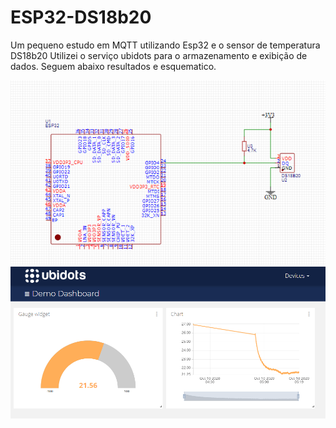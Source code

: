 # ESP32-DS18b20
Um pequeno estudo em MQTT utilizando Esp32 e o sensor de temperatura DS18b20
Utilizei o serviço ubidots para o armazenamento e exibição de dados.
Seguem abaixo resultados e esquematico.

<center><img src="schematicEsp.png" width="800"><center/>


<center><img src="ubidots.png" width="800"><center/>
